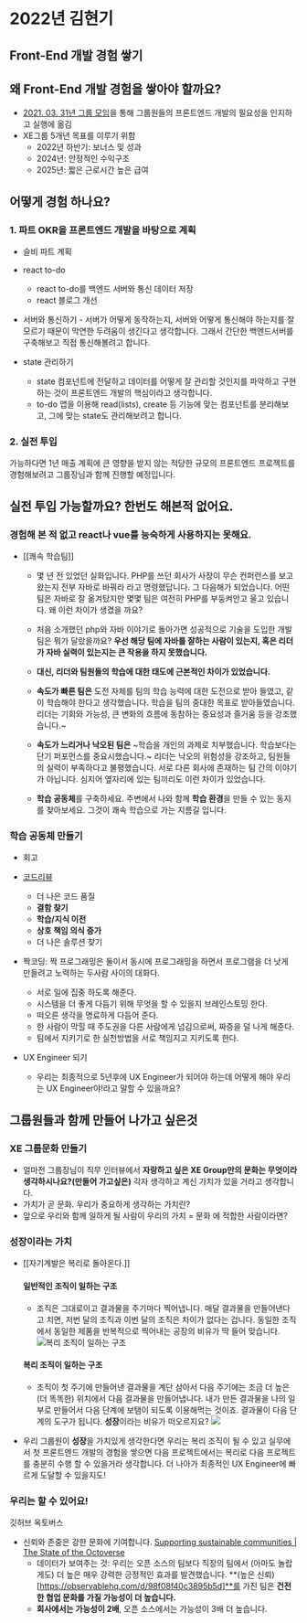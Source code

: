 # 2022년 김현기 

## Front-End 개발 경험 쌓기

## 왜 Front-End 개발 경험을 쌓아야 할까요?
- [2021. 03. 31년 그룹 모임](https://www.notion.so/2021-03-31-017fff7d8027481fbaa50b8a2758d9a2)을 통해 그룹원들의 프론트엔드 개발의 필요성을 인지하고 실행에 옮김
- XE그룹 5개년 목표를 이루기 위함
	- 2022년 하반기: 보너스 및 성과
	- 2024년: 안정적인 수익구조
	- 2025년: 짧은 근로시간 높은 급여

## 어떻게 경험 하나요?
### 1. 파트 OKR을 프론트엔드 개발을 바탕으로 계획
-  슬비 파트 계획
  - react to-do
	- react to-do를 백엔드 서버와 통신 데이터 저장
	- react 블로그 개선

- 서버와 통신하기
		- 서버가 어떻게 동작하는지, 서버와 어떻게 통신해야 하는지를 잘 모르기 때문이 막연한 두려움이 생긴다고 생각합니다. 그래서 간단한 백엔드서버를 구축해보고 직접 통신해볼려고 합니다.
		
- state 관리하기
	- state 컴포넌트에 전달하고 데이터를 어떻게 잘 관리할 것인지를 파악하고 구현하는 것이 프론트엔드 개발의 핵심이라고 생각합니다.
	- to-do 앱을 이용해 read(lists), create 등 기능에 맞는 컴포넌트를 분리해보고, 그에 맞는 state도 관리해보려고 합니다.

### 2. 실전 투입
 가능하다면 1년 매출 계획에 큰 영향을 받지 않는 적당한 규모의 프론트엔드 프로젝트를 경험해보려고 그룹장님과 함께 진행할 예정입니다.

## 실전 투입 가능할까요? 한번도 해본적 없어요.
### 경험해 본 적 없고 react나 vue를 능숙하게 사용하지는 못해요.
- [[쾌속 학습팀]]
	- 몇 년 전 있었던 실화입니다. PHP를 쓰던 회사가 사장이 무슨 컨퍼런스를 보고 왔는지 전부 자바로 바꿔라 라고 명령했답니다. 그 다음해가 되었습니다. 어떤 팀은 자바로 잘 옮겨탔지만 몇몇 팀은 여전히 PHP를 부둥켜안고 울고 있습니다. 왜 이런 차이가 생겼을 까요?

	- 처음 소개했던 php와 자바 이야기로 돌아가면 성공적으로 기술을 도입한 개발팀은 뭐가 달랐을까요? **우선 해당 팀에 자바를 잘하는 사람이 있는지, 혹은 리더가 자바 실력이 있는지는 큰 작용을 하지 못했습니다.**

	- **대신, 리더와 팀원들의 학습에 대한 태도에 근본적인 차이가 있었습니다.**

	- **속도가 빠른 팀은** 도전 자체를 팀의 학습 능력에 대한 도전으로 받아 들였고, 같이 학습해야 한다고 생각했습니다. 학습을 팀의 중대한 목표로 받아들였습니다. 리더는 기회와 가능성, 큰 변화의 흐름에 동참하는 중요성과 즐거움 등을 강조했습니다.~ 

	- **속도가 느리거나 낙오된 팀은** ~학습을 개인의 과제로 치부했습니다. 학습보다는 단기 퍼포먼스를 중요시했습니다.~ 리더는 낙오의 위험성을 강조하고, 팀원들의 실력이 부족하다고 불평했습니다. 서로 다른 회사에 존재하는 팀 간의 이야기가 아닙니다. 심지어 옆자리에 있는 팀끼리도 이런 차이가 있었습니다. 

	- **학습 공동체**를 구축하세요. 주변에서 나와 함께 **학습 환경**을 만들 수 있는 동지를 찾아보세요. 그것이 쾌속 학습으로 가는 지름길 입니다.


### 학습 공동체 만들기
 - 회고
 - [코드리뷰](https://en.wikipedia.org/wiki/Code_review)
	- 더 나은 코드 품질
	- **결함 찾기**
	- **학습/지식 이전**
	- **상호 책임 의식 증가**
	- 더 나은 솔루션 찾기
-  짝코딩: 짝 프로그래밍은 둘이서 동시에 프로그래밍을 하면서 프로그램을 더 낫게 만들려고 노력하는 두사람 사이의 대화다.
	- 서로 일에 집중 하도록 해준다.
	- 시스템을 더 좋게 다듬기 위해 무엇을 할 수 있을지 브레인스토밍 한다.
	- 떠오른 생각을 명료하게 다듬어 준다.
	- 한 사람이 막힐 때 주도권을 다른 사람에게 넘김으로써, 짜증을 덜 나게 해준다.
	- 팀에서 지키기로 한 실천방법을 서로 책임지고 지키도록 한다.

- UX Engineer 되기
	- 우리는 최종적으로 5년후에 UX Engineer가 되어야 하는데 어떻게 해야 우리는 UX Engineer야!라고 말할 수 있을까요?
## 그룹원들과 함께 만들어 나가고 싶은것
### XE 그룹문화 만들기
- 얼마전 그룹장님이 직무 인터뷰에서 **자랑하고 싶은 XE Group만의 문화는 무엇이라 생각하시나요?(만들어 가고싶은)** 각자 생각하고 계신 가치가 있을 거라고 생각합니다.
- 가치가 곧 문화. 우리가 중요하게 생각하는 가치란? 
- 앞으로 우리와 함께 일하게 될 사람이 우리의 가치 = 문화 에 적합한 사람이라면?

### 성장이라는 가치
- [[자기계발은 복리로 돌아온다.]]
	 #### 일반적인 조직이 일하는 구조 
  	- 조직은 그대로이고 결과물을 주기마다 찍어냅니다. 매달 결과물을 만들어낸다고 치면, 저번 달의 조직과 이번 달의 조직은 차이가 없다는 겁니다. 동일한 조직에서 동일한 제품을 반복적으로 찍어내는 공장의 비유가 딱 들어 맞습니다.
![복리 조직이 일하는 구조](./1.png)


	#### 복리 조직이 일하는 구조
  	- 조직이 첫 주기에 만들어낸 결과물을 계단 삼아서 다음 주기에는 조금 더 높은(더 똑똑한) 위치에서 다음 결과물을 만들어냅니다. 내가 만든 결과물을 나의 일부로
		만들어서 다음 단계에 보탬이 되도록 이용해먹는 것이죠. 결과물이 다음 단계의 도구가 됩니다. **성장**이라는 비유가 떠오르지요?
![](./2.png)

- 우리 그룹원이 **성장**을 가치있게 생각한다면 우리는 복리 조직이 될 수 있고 실무에서 첫 프론트엔드 개발의 경험을 쌓으면 다음 프로젝트에서는 복리로 다음 프로젝트를
	충분히 수행 할 수 있을거라 생각합니다. 더 나아가 최종적인 UX Engineer에 빠르게 도달할 수 있을지도!

### 우리는 할 수 있어요!
깃허브 옥토버스
- 신뢰와 존중은 강한 문화에 기여합니다. [Supporting sustainable communities | The State of the Octoverse](https://octoverse.github.com/sustainable-communities/#trust-and-respect)
	- 데이터가 보여주는 것: 우리는 오픈 소스의 팀보다 직장의 팀에서 (아마도 놀랍게도) 더 높은 매우 강력한 긍정적인 효과를 발견했습니다. **(높은 신뢰)[https://observablehq.com/d/98f08f40c3895b5d]**를 가진 팀은 **건전한 협업 문화를 가질 가능성이 더 높습니다.** 
	- **회사에서는 가능성이 2배**, 오픈 소스에서는 가능성이 3배 더 높습니다. 
